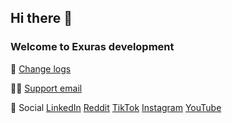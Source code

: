 ## Hi there 👋
### Welcome to Exuras development

🧙  [Change logs](https://github.com/Exuras/changelogs)

👩‍💻  [Support email](mailto:support@exuras.com)

🌈 Social
[LinkedIn](https://www.linkedin.com/company/exurasgame)
[Reddit](https://www.reddit.com/r/ExurasGame/)
[TikTok](https://www.tiktok.com/@exurasgame)
[Instagram](https://www.instagram.com/exurasgame)
[YouTube](https://www.youtube.com/@ExurasGame)
